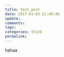 ```yaml
---
title: test_post
date: 2017-01-03 21:49:46
update:
comments:
tags:
categories: think
permalink:
---
```

hahaa